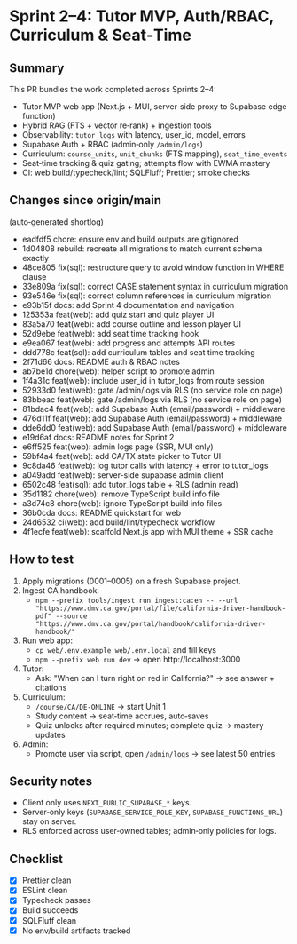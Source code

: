 # Sprint 2–4: Tutor MVP, Auth/RBAC, Curriculum & Seat‑Time

## Summary

This PR bundles the work completed across Sprints 2–4:

- Tutor MVP web app (Next.js + MUI, server‑side proxy to Supabase edge function)
- Hybrid RAG (FTS + vector re‑rank) + ingestion tools
- Observability: `tutor_logs` with latency, user_id, model, errors
- Supabase Auth + RBAC (admin‑only `/admin/logs`)
- Curriculum: `course_units`, `unit_chunks` (FTS mapping), `seat_time_events`
- Seat‑time tracking & quiz gating; attempts flow with EWMA mastery
- CI: web build/typecheck/lint; SQLFluff; Prettier; smoke checks

## Changes since origin/main

(auto‑generated shortlog)

- eadfdf5 chore: ensure env and build outputs are gitignored
- 1d04808 rebuild: recreate all migrations to match current schema exactly
- 48ce805 fix(sql): restructure query to avoid window function in WHERE clause
- 33e809a fix(sql): correct CASE statement syntax in curriculum migration
- 93e546e fix(sql): correct column references in curriculum migration
- e93b15f docs: add Sprint 4 documentation and navigation
- 125353a feat(web): add quiz start and quiz player UI
- 83a5a70 feat(web): add course outline and lesson player UI
- 52d9ebe feat(web): add seat time tracking hook
- e9ea067 feat(web): add progress and attempts API routes
- ddd778c feat(sql): add curriculum tables and seat time tracking
- 2f71d66 docs: README auth & RBAC notes
- ab7be1d chore(web): helper script to promote admin
- 1f4a31c feat(web): include user_id in tutor_logs from route session
- 52933d0 feat(web): gate /admin/logs via RLS (no service role on page)
- 83bbeac feat(web): gate /admin/logs via RLS (no service role on page)
- 81bdac4 feat(web): add Supabase Auth (email/password) + middleware
- 476d11f feat(web): add Supabase Auth (email/password) + middleware
- dde6dd0 feat(web): add Supabase Auth (email/password) + middleware
- e19d6af docs: README notes for Sprint 2
- e6ff525 feat(web): admin logs page (SSR, MUI only)
- 59bf4a4 feat(web): add CA/TX state picker to Tutor UI
- 9c8da46 feat(web): log tutor calls with latency + error to tutor_logs
- a049add feat(web): server-side supabase admin client
- 6502c48 feat(sql): add tutor_logs table + RLS (admin read)
- 35d1182 chore(web): remove TypeScript build info file
- a3d74c8 chore(web): ignore TypeScript build info files
- 36b0cda docs: README quickstart for web
- 24d6532 ci(web): add build/lint/typecheck workflow
- 4f1ecfe feat(web): scaffold Next.js app with MUI theme + SSR cache

## How to test

1. Apply migrations (0001–0005) on a fresh Supabase project.
2. Ingest CA handbook:
   - `npm --prefix tools/ingest run ingest:ca:en -- --url "https://www.dmv.ca.gov/portal/file/california-driver-handbook-pdf" --source "https://www.dmv.ca.gov/portal/handbook/california-driver-handbook/"`
3. Run web app:
   - `cp web/.env.example web/.env.local` and fill keys
   - `npm --prefix web run dev` → open http://localhost:3000
4. Tutor:
   - Ask: "When can I turn right on red in California?" → see answer + citations
5. Curriculum:
   - `/course/CA/DE-ONLINE` → start Unit 1
   - Study content → seat‑time accrues, auto‑saves
   - Quiz unlocks after required minutes; complete quiz → mastery updates
6. Admin:
   - Promote user via script, open `/admin/logs` → see latest 50 entries

## Security notes

- Client only uses `NEXT_PUBLIC_SUPABASE_*` keys.
- Server‑only keys (`SUPABASE_SERVICE_ROLE_KEY`, `SUPABASE_FUNCTIONS_URL`) stay on server.
- RLS enforced across user‑owned tables; admin‑only policies for logs.

## Checklist

- [x] Prettier clean
- [x] ESLint clean
- [x] Typecheck passes
- [x] Build succeeds
- [x] SQLFluff clean
- [x] No env/build artifacts tracked
